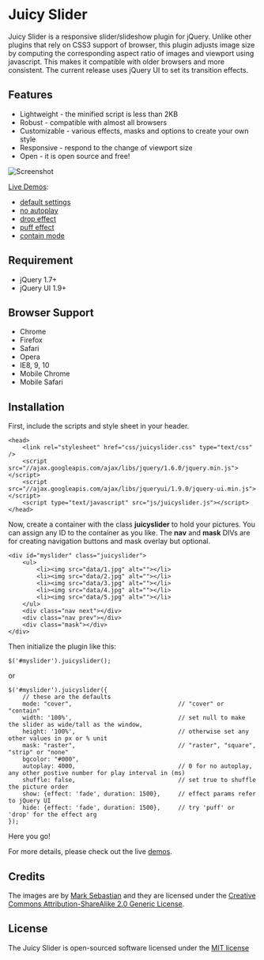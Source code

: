 Juicy Slider
======================================================

Juicy Slider is a responsive slider/slideshow plugin for jQuery. Unlike other plugins that rely on CSS3 support of browser, this plugin adjusts image size by computing the corresponding aspect ratio of images and viewport using javascript. This makes it compatible with older browsers and more consistent. The current release uses jQuery UI to set its transition effects.

## Features

* Lightweight - the minified script is less than 2KB
* Robust - compatible with almost all browsers
* Customizable - various effects, masks and options to create your own style
* Responsive - respond to the change of viewport size
* Open - it is open source and free!

![Screenshot](https://raw.github.com/vanting/juicyslider/master/screenshot.png)

[Live Demos](http://vanting.github.io/juicyslider/): 

* [default settings](http://vanting.github.io/juicyslider/default_settings.html)
* [no autoplay](http://vanting.github.io/juicyslider/no_autoplay.html)
* [drop effect](http://vanting.github.io/juicyslider/drop_effect.html)
* [puff effect](http://vanting.github.io/juicyslider/puff_effect.html)
* [contain mode](http://rvanting.github.io/juicyslider/contain_mode.html)

## Requirement

* jQuery 1.7+ 
* jQuery UI 1.9+ 


## Browser Support
* Chrome
* Firefox
* Safari
* Opera
* IE8, 9, 10
* Mobile Chrome
* Mobile Safari


## Installation

First, include the scripts and style sheet in your header.

	<head>
        <link rel="stylesheet" href="css/juicyslider.css" type="text/css" />
        <script src="//ajax.googleapis.com/ajax/libs/jquery/1.6.0/jquery.min.js"></script>
        <script src="//ajax.googleapis.com/ajax/libs/jqueryui/1.9.0/jquery-ui.min.js"></script>
        <script type="text/javascript" src="js/juicyslider.js"></script>
    </head>

Now, create a container with the class **juicyslider** to hold your pictures. You can assign any ID to the container as you like. The **nav** and **mask** DIVs are for creating navigation buttons and mask overlay but optional.

	<div id="myslider" class="juicyslider">
        <ul>
            <li><img src="data/1.jpg" alt=""></li>
            <li><img src="data/2.jpg" alt=""></li>
            <li><img src="data/3.jpg" alt=""></li>
            <li><img src="data/4.jpg" alt=""></li>
            <li><img src="data/5.jpg" alt=""></li>
        </ul>
        <div class="nav next"></div>
		<div class="nav prev"></div>
        <div class="mask"></div>
    </div>

Then initialize the plugin like this:


    $('#myslider').juicyslider();

or

	$('#myslider').juicyslider({
    	// these are the defaults
    	mode: "cover", 								// "cover" or "contain"
		width: '100%',      						// set null to make the slider as wide/tall as the window,
        height: '100%',     						// otherwise set any other values in px or % unit
    	mask: "raster", 							// "raster", "square", "strip" or "none"
     	bgcolor: "#000",
     	autoplay: 4000, 							// 0 for no autoplay, any other postive number for play interval in (ms)
		shuffle: false, 							// set true to shuffle the picture order
     	show: {effect: 'fade', duration: 1500}, 	// effect params refer to jQuery UI
    	hide: {effect: 'fade', duration: 1500},		// try 'puff' or 'drop' for the effect arg
    });

Here you go!

For more details, please check out the live [demos](http://vanting.github.io/juicyslider/).


## Credits

The images are by [Mark Sebastian](http://www.flickr.com/photos/markjsebastian/) and they are licensed under the [Creative Commons Attribution-ShareAlike 2.0 Generic License](http://creativecommons.org/licenses/by-sa/2.0/deed.en).


## License

The Juicy Slider is open-sourced software licensed under the [MIT license](http://opensource.org/licenses/MIT)

